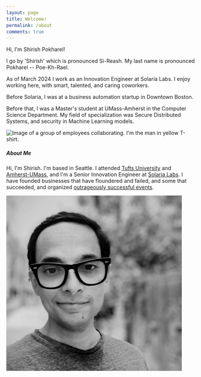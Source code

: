```yaml
---
layout: page
title: Welcome!
permalink: /about
comments: true
---
```


<div class="row justify-content-between">
<div class="col-md-8 pr-5">



<p>Hi, I'm Shirish Pokharel!
</p>
<p>
I go by 'Shirish' which is pronounced Si-Reash. My last name is pronounced Pokharel -- Poe-Kh-Rael.
</p>
<p>
As of March 2024 I work as an Innovation Engineer at Solaria Labs. I enjoy working here, with smart, talented, and caring coworkers.
</p><p>
Before Solaria, I was at a business automation startup in Downtown Boston.
<p></p>
Before that, I was a Master's student at UMass-Amherst in the Computer Science Department. My field of specialization was Secure Distributed Systems, and security in Machine Learning models.

</p>
<p class="mb-5"><img class="shadow-lg" alt="Image of a group of employees collaborating. I'm the man in yellow T-shirt." src="https://www.solarialabs.com/assets/images/bg-joinTeam.jpg"></p>

</div>

<div class="col-md-4">

<div class="sticky-top sticky-top-80">
<h5>About Me</h5>

<p>Hi, I'm Shirish. I'm based in Seattle. I attended <a target="_blank" href="https://www.tufts.edu">Tufts University</a> and <a target="_blank" href="https://www.cics.umass.edu">Amherst-UMass</a>, and I'm a Senior Innovation Engineer at  <a target="_blank" href="https://www.solarialabs.com">Solaria Labs</a>. I have founded businesses that have floundered and failed, and some that succeeded, and organized <a target="_blank" href="https://www.ted.com/tedx/events/6545">outrageously successful events</a>.</p>
<p class="mb-5"><img class="shadow-lg" alt="Image of the man described above." src="assets/images/lq1.jpg"></p>

</div>
</div>
</div>
